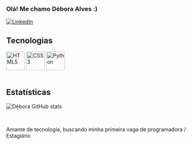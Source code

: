 ### Olá! Me chamo Débora Alves :)

[![LinkedIn](https://img.shields.io/badge/LinkedIn-0077B5?style=for-the-badge&logo=linkedin&logoColor=white)](https://www.linkedin.com/in/d%C3%A9bora-alves-355095195/)

## Tecnologias 

<div style="display: inline_block"> 
  <img  align="center" alt="HTML5" src="https://cdn.jsdelivr.net/gh/devicons/devicon/icons/html5/html5-original.svg" width="50" height="50">
  <img align="center" alt="CSS3" src="https://cdn.jsdelivr.net/gh/devicons/devicon/icons/css3/css3-original.svg" width="50" height="50"/>
  <img align= "center" alt = "Python" src="https://cdn.jsdelivr.net/gh/devicons/devicon/icons/python/python-original.svg" width="50" height="50"/>
  
  </div><br>

  ## Estatísticas
  
  ![Débora GitHub stats](https://github-readme-stats.vercel.app/api?username=deboratl&show_icons=true&theme=onedark)
  
<br>

Amante de tecnologia, buscando minha primeira vaga de programadora / Estagiário 
